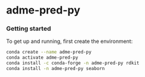 # adme-pred-py

### Getting started
To get up and running, first create the environment:
```bash
conda create --name adme-pred-py
conda activate adme-pred-py
conda install -c conda-forge -n adme-pred-py rdkit
conda install -n adme-pred-py seaborn
```